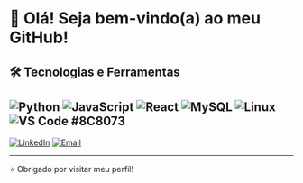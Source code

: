 # 👋 Olá! Seja bem-vindo(a) ao meu GitHub!

## 🛠️ Tecnologias e Ferramentas

![Python](https://img.shields.io/badge/-Python-3776AB?style=flat&logo=python&logoColor=fff)
![JavaScript](https://img.shields.io/badge/-JavaScript-F7DF1E?style=flat&logo=javascript&logoColor=000)
![React](https://img.shields.io/badge/-React-61DAFB?style=flat&logo=react&logoColor=000)
![MySQL](https://img.shields.io/badge/-MySQL-4479A1?style=flat&logo=mysql&logoColor=fff)
![Linux](https://img.shields.io/badge/-Linux-FCC624?style=flat&logo=linux&logoColor=000)
![VS Code](https://img.shields.io/badge/-VS%20Code-007ACC?style=flat&logo=visual-studio-code&logoColor=fff)
#8C8073
---

[![LinkedIn](https://img.shields.io/badge/-LinkedIn-0A66C2?style=flat&logo=linkedin&logoColor=white)](https://www.linkedin.com/in/eliaquim-quintino)
[![Email](https://img.shields.io/badge/-Email-D14836?style=flat&logo=gmail&logoColor=white)](mailto:eliaquimquintino@gmail.com.com)

---

⭐ Obrigado por visitar meu perfil!
